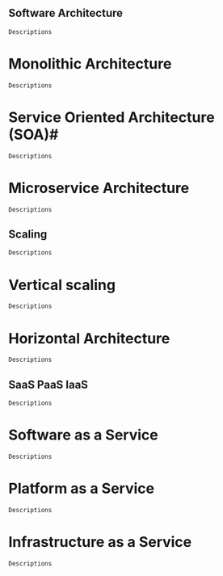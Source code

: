 ## Software Architecture ##
``
	Descriptions
``
# Monolithic Architecture #
``
	Descriptions
``
# Service Oriented Architecture (SOA)#
``
	Descriptions
``
# Microservice Architecture #
``
	Descriptions
``
## Scaling ##
``
	Descriptions
``
# Vertical scaling #
``
	Descriptions
``
# Horizontal Architecture #

``
	Descriptions
``
## SaaS PaaS IaaS ##
``
	Descriptions
``
# Software as a Service #
``
	Descriptions
``
# Platform as a Service #
``
	Descriptions
``
# Infrastructure as a Service #
``
	Descriptions
``

